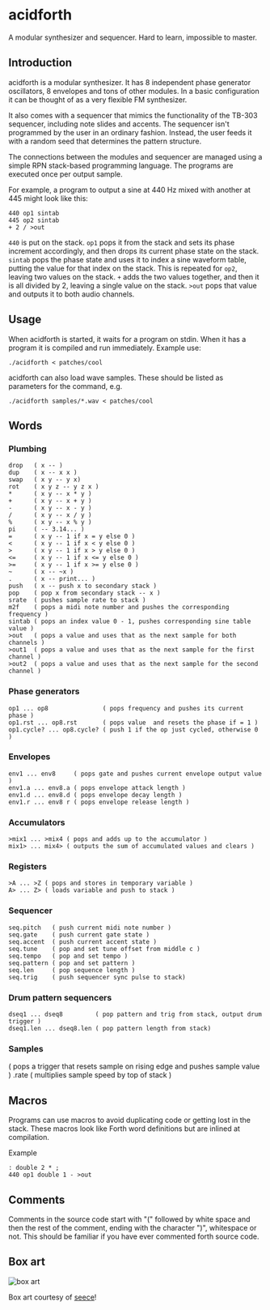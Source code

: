 acidforth
=========

A modular synthesizer and sequencer. Hard to learn, impossible to master.

Introduction
------------

acidforth is a modular synthesizer. It has 8 independent phase generator
oscillators, 8 envelopes and tons of other modules. In a basic configuration
it can be thought of as a very flexible FM synthesizer.

It also comes with a sequencer that mimics the functionality of the TB-303
sequencer, including note slides and accents. The sequencer isn't programmed
by the user in an ordinary fashion. Instead, the user feeds it with a random
seed that determines the pattern structure.

The connections between the modules and sequencer are managed using a simple
RPN stack-based programming language. The programs are executed once per output
sample.

For example, a program to output a sine at 440 Hz mixed with another at 445
might look like this:

    440 op1 sintab
    445 op2 sintab
    + 2 / >out

`440` is put on the stack. `op1` pops it from the stack and sets its phase
increment accordingly, and then drops its current phase state on the stack.
`sintab` pops the phase state and uses it to index a sine waveform table,
putting the value for that index on the stack. This is repeated for `op2`,
leaving two values on the stack. `+` adds the two values together, and then it
is all divided by 2, leaving a single value on the stack. `>out` pops that
value and outputs it to both audio channels.

Usage
-----

When acidforth is started, it waits for a program on stdin. When it has a
program it is compiled and run immediately. Example use:

    ./acidforth < patches/cool

acidforth can also load wave samples. These should be listed as parameters for
the command, e.g.

    ./acidforth samples/*.wav < patches/cool

Words
-----

### Plumbing

    drop   ( x -- )
    dup    ( x -- x x )
    swap   ( x y -- y x)
    rot    ( x y z -- y z x )
    *      ( x y -- x * y )
    +      ( x y -- x + y )
    -      ( x y -- x - y )
    /      ( x y -- x / y )
    %      ( x y -- x % y )
    pi     ( -- 3.14... )
    =      ( x y -- 1 if x = y else 0 )
    <      ( x y -- 1 if x < y else 0 )
    >      ( x y -- 1 if x > y else 0 )
    <=     ( x y -- 1 if x <= y else 0 )
    >=     ( x y -- 1 if x >= y else 0 )
    ~      ( x -- ~x )
    .      ( x -- print... )
    push   ( x -- push x to secondary stack )
    pop    ( pop x from secondary stack -- x )
    srate  ( pushes sample rate to stack )
    m2f    ( pops a midi note number and pushes the corresponding frequency )
    sintab ( pops an index value 0 - 1, pushes corresponding sine table value )
    >out   ( pops a value and uses that as the next sample for both channels )
    >out1  ( pops a value and uses that as the next sample for the first channel )
    >out2  ( pops a value and uses that as the next sample for the second channel )

### Phase generators

    op1 ... op8               ( pops frequency and pushes its current phase )
    op1.rst ... op8.rst       ( pops value  and resets the phase if = 1 )
    op1.cycle? ... op8.cycle? ( push 1 if the op just cycled, otherwise 0 )

### Envelopes

    env1 ... env8     ( pops gate and pushes current envelope output value )
    env1.a ... env8.a ( pops envelope attack length )
    env1.d ... env8.d ( pops envelope decay length )
    env1.r ... env8 r ( pops envelope release length )

### Accumulators

    >mix1 ... >mix4 ( pops and adds up to the accumulator )
    mix1> ... mix4> ( outputs the sum of accumulated values and clears )

### Registers

    >A ... >Z ( pops and stores in temporary variable )
    A> ... Z> ( loads variable and push to stack )

### Sequencer

    seq.pitch   ( push current midi note number )
    seq.gate    ( push current gate state )
    seq.accent  ( push current accent state )
    seq.tune    ( pop and set tune offset from middle c )
    seq.tempo   ( pop and set tempo )
    seq.pattern ( pop and set pattern )
    seq.len     ( pop sequence length )
    seq.trig    ( push sequencer sync pulse to stack)

### Drum pattern sequencers

    dseq1 ... dseq8         ( pop pattern and trig from stack, output drum trigger )
    dseq1.len ... dseq8.len ( pop pattern length from stack)

### Samples

  <name> ( pops a trigger that resets sample on rising edge and pushes sample value )
  <name>.rate ( multiplies sample speed by top of stack )

Macros
------

Programs can use macros to avoid duplicating code or getting lost in the stack.
These macros look like Forth word definitions but are inlined at compilation.

Example

    : double 2 * ;
    440 op1 double 1 - >out

Comments
--------

Comments in the source code start with "(" followed by white space and then
the rest of the comment, ending with the character ")", whitespace or not. This
should be familiar if you have ever commented forth source code.

Box art
-------

![box art](http://i.imgur.com/ODgoorr.png)

Box art courtesy of [seece](https://github.com/seece)!
